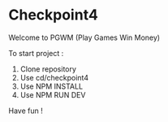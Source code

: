 # Checkpoint4

Welcome to PGWM (Play Games Win Money)

To start project : 

1. Clone repository
2. Use cd/checkpoint4
3. Use NPM INSTALL
4. Use NPM RUN DEV

Have fun !
